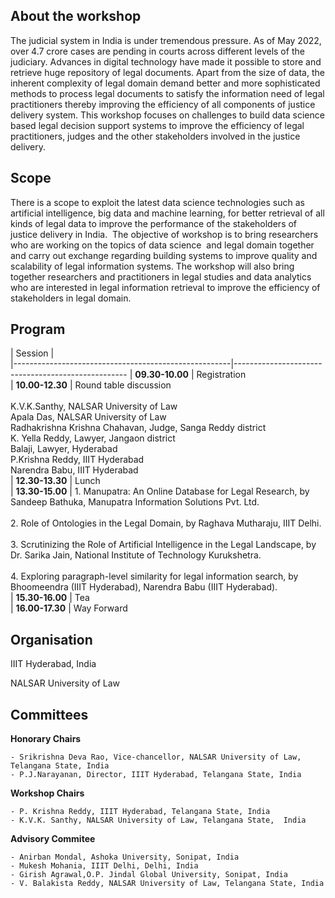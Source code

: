 <!-- # Workshop on Data Science for Justice Delivery in India (DSJDI-2022) -->
## About the workshop
The judicial system in India is under tremendous pressure. As of May 2022, over 4.7 crore cases are pending in courts across different levels of the judiciary. Advances in digital technology  have made it possible to store and retrieve huge repository of legal documents.    Apart from the size of data, the inherent complexity of legal domain demand better and more sophisticated methods to process legal documents to satisfy the information need of legal practitioners thereby improving the efficiency of all components of justice delivery system. This workshop focuses on  challenges to build data science based legal decision support systems  to improve the efficiency of legal practitioners, judges and the other stakeholders involved in the justice delivery. 

## Scope
There is a scope to exploit the latest data science technologies such as artificial intelligence, big data and machine learning,  for better  retrieval of all kinds of legal data to improve the performance of the stakeholders of  justice delivery in India.  The objective of workshop is to bring researchers who are working on the topics of data science  and legal domain together and carry out exchange regarding building systems to improve quality and scalability of  legal information systems. The workshop will also bring together researchers and practitioners in legal studies and data analytics who are interested in legal information retrieval to improve the efficiency of stakeholders in legal domain.

## Program

|                                 Session                                          |                                                     
|------------------------------------------------------|---------------------------------------------------
|                  **09.30-10.00**                   | Registration                   
|                  **10.00-12.30**                   | Round table discussion <br/><br/> K.V.K.Santhy, NALSAR University of Law <br/> Apala Das, NALSAR University of Law <br/> Radhakrishna Krishna Chahavan, Judge, Sanga Reddy district <br/> K. Yella Reddy, Lawyer, Jangaon district <br/> Balaji, Lawyer, Hyderabad <br/> P.Krishna Reddy, IIIT Hyderabad <br/> Narendra Babu, IIIT Hyderabad        
|                  **12.30-13.30**                   | Lunch                    
|                  **13.30-15.00**                   | 1. Manupatra: An Online Database for Legal Research, by Sandeep Bathuka, Manupatra Information Solutions Pvt. Ltd. <br/><br/> 2. Role of Ontologies in the Legal Domain, by Raghava Mutharaju, IIIT Delhi. <br/><br/> 3. Scrutinizing the Role of Artificial Intelligence in the Legal Landscape, by Dr. Sarika Jain, National Institute of Technology Kurukshetra. <br/><br/> 4. Exploring paragraph-level similarity for legal information search, by Bhoomeendra (IIIT Hyderabad), Narendra Babu (IIIT Hyderabad).                          
|                  **15.30-16.00**                   | Tea                     
|                  **16.00-17.30**                   | Way Forward                


## Organisation
IIIT Hyderabad, India

NALSAR University of Law

## Committees
**Honorary Chairs**

    - Srikrishna Deva Rao, Vice-chancellor, NALSAR University of Law, Telangana State, India 
    - P.J.Narayanan, Director, IIIT Hyderabad, Telangana State, India

**Workshop Chairs**

    - P. Krishna Reddy, IIIT Hyderabad, Telangana State, India
    - K.V.K. Santhy, NALSAR University of Law, Telangana State,  India

**Advisory Commitee**

    - Anirban Mondal, Ashoka University, Sonipat, India
    - Mukesh Mohania, IIIT Delhi, Delhi, India
    - Girish Agrawal,O.P. Jindal Global University, Sonipat, India
    - V. Balakista Reddy, NALSAR University of Law, Telangana State, India 
  

 
